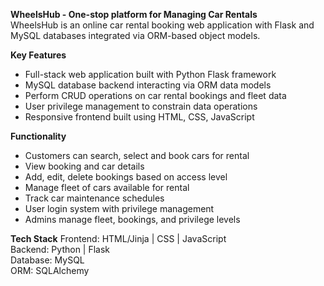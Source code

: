 **WheelsHub - One-stop platform for Managing Car Rentals** <br>
WheelsHub is an online car rental booking web application with Flask and MySQL databases integrated via ORM-based object models.


**Key Features**<br>
* Full-stack web application built with Python Flask framework<br>
* MySQL database backend interacting via ORM data models <br>
* Perform CRUD operations on car rental bookings and fleet data<br>
* User privilege management to constrain data operations<br>
* Responsive frontend built using HTML, CSS, JavaScript <br>

**Functionality**<br>
* Customers can search, select and book cars for rental <br>
* View booking and car details <br>
* Add, edit, delete bookings based on access level <br>
* Manage fleet of cars available for rental<br>
* Track car maintenance schedules<br>
* User login system with privilege management<br>
* Admins manage fleet, bookings, and privilege levels<br>

**Tech Stack**
Frontend: HTML/Jinja | CSS | JavaScript <br>
Backend: Python | Flask  <br>
Database: MySQL<br>
ORM: SQLAlchemy <br>
